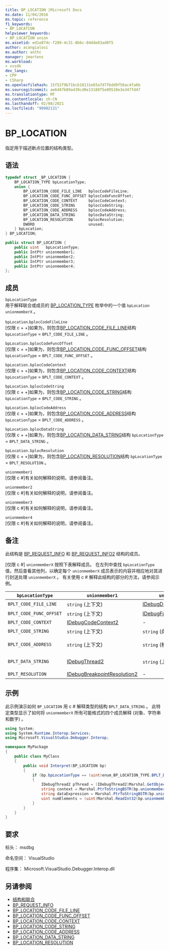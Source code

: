 ```yaml
---
title: BP_LOCATION |Microsoft Docs
ms.date: 11/04/2016
ms.topic: reference
f1_keywords:
- BP_LOCATION
helpviewer_keywords:
- BP_LOCATION union
ms.assetid: ed1e874c-f289-4c31-8b6c-04dde03ad0f5
author: acangialosi
ms.author: anthc
manager: jmartens
ms.workload:
- vssdk
dev_langs:
- CPP
- CSharp
ms.openlocfilehash: 15f52f9b71bcb18131e03a7d7fbdd9f56ac4fa6b
ms.sourcegitcommit: ae6d47b09a439cd0e13180f5e89510e3e347fd47
ms.translationtype: MT
ms.contentlocale: zh-CN
ms.lasthandoff: 02/08/2021
ms.locfileid: "99902131"
---
```

# <a name="bp_location"></a>BP_LOCATION
指定用于描述断点位置的结构类型。

## <a name="syntax"></a>语法

```cpp
typedef struct _BP_LOCATION {
    BP_LOCATION_TYPE bpLocationType;
    union {
        BP_LOCATION_CODE_FILE_LINE   bplocCodeFileLine;
        BP_LOCATION_CODE_FUNC_OFFSET bplocCodeFuncOffset;
        BP_LOCATION_CODE_CONTEXT     bplocCodeContext;
        BP_LOCATION_CODE_STRING      bplocCodeString;
        BP_LOCATION_CODE_ADDRESS     bplocCodeAddress;
        BP_LOCATION_DATA_STRING      bplocDataString;
        BP_LOCATION_RESOLUTION       bplocResolution;
        DWORD                        unused;
    } bpLocation;
} BP_LOCATION;
```

```csharp
public struct BP_LOCATION {
    public uint   bpLocationType;
    public IntPtr unionmember1;
    public IntPtr unionmember2;
    public IntPtr unionmember3;
    public IntPtr unionmember4;
};
```

## <a name="members"></a>成员
`bpLocationType`\
用于解释联合或成员的 [BP_LOCATION_TYPE](../../../extensibility/debugger/reference/bp-location-type.md) 枚举中的一个值 `bpLocation` `unionmemberX` 。

`bpLocation`.`bplocCodeFileLine`\
[仅限 c + +]如果为，则包含[BP_LOCATION_CODE_FILE_LINE](../../../extensibility/debugger/reference/bp-location-code-file-line.md)结构 `bpLocationType`  =  `BPLT_CODE_FILE_LINE` 。

`bpLocation.bplocCodeFuncOffset`\
[仅限 c + +]如果为，则包含[BP_LOCATION_CODE_FUNC_OFFSET](../../../extensibility/debugger/reference/bp-location-code-func-offset.md)结构 `bpLocationType`  =  `BPLT_CODE_FUNC_OFFSET` 。

`bpLocation.bplocCodeContext`\
[仅限 c + +]如果为，则包含[BP_LOCATION_CODE_CONTEXT](../../../extensibility/debugger/reference/bp-location-code-context.md)结构 `bpLocationType`  =  `BPLT_CODE_CONTEXT` 。

`bpLocation.bplocCodeString`\
[仅限 c + +]如果为，则包含[BP_LOCATION_CODE_STRING](../../../extensibility/debugger/reference/bp-location-code-string.md)结构 `bpLocationType`  =  `BPLT_CODE_STRING` 。

`bpLocation.bplocCodeAddress`\
[仅限 c + +]如果为，则包含[BP_LOCATION_CODE_ADDRESS](../../../extensibility/debugger/reference/bp-location-code-address.md)结构 `bpLocationType`  =  `BPLT_CODE_ADDRESS` 。

`bpLocation.bplocDataString`\
[仅限 c + +]如果为，则包含[BP_LOCATION_DATA_STRING](../../../extensibility/debugger/reference/bp-location-data-string.md)结构 `bpLocationType`  =  `BPLT_DATA_STRING` 。

`bpLocation.bplocResolution`\
[仅限 c + +]如果为，则包含[BP_LOCATION_RESOLUTION](../../../extensibility/debugger/reference/bp-location-resolution.md)结构 `bpLocationType`  =  `BPLT_RESOLUTION` 。

`unionmember1`\
[仅限 c #]有关如何解释的说明，请参阅备注。

`unionmember2`\
[仅限 c #]有关如何解释的说明，请参阅备注。

`unionmember3`\
[仅限 c #]有关如何解释的说明，请参阅备注。

`unionmember4`\
[仅限 c #]有关如何解释的说明，请参阅备注。

## <a name="remarks"></a>备注
此结构是 [BP_REQUEST_INFO](../../../extensibility/debugger/reference/bp-request-info.md) 和 [BP_REQUEST_INFO2](../../../extensibility/debugger/reference/bp-request-info2.md) 结构的成员。

 [仅限 c #] `unionmemberX` 按照下表解释成员。 在左列中查找 `bpLocationType` 值，然后查看其他列，以确定每个 `unionmemberX` 成员表示的内容并相应地对其进行封送处理 `unionmemberX` 。 有关使用 c # 解释此结构的部分的方法，请参阅示例。

|`bpLocationType`|`unionmember1`|`unionmember2`|`unionmember3`|`unionmember4`|
|----------------------|--------------------|--------------------|--------------------|--------------------|
|`BPLT_CODE_FILE_LINE`|`string` (上下文) |[IDebugDocumentPosition2](../../../extensibility/debugger/reference/idebugdocumentposition2.md)|-|-|
|`BPLT_CODE_FUNC_OFFSET`|`string` (上下文) |[IDebugFunctionPosition2](../../../extensibility/debugger/reference/idebugfunctionposition2.md)|-|-|
|`BPLT_CODE_CONTEXT`|[IDebugCodeContext2](../../../extensibility/debugger/reference/idebugcodecontext2.md)|-|-|-|
|`BPLT_CODE_STRING`|`string` (上下文) |`string` (条件表达式) |-|-|
|`BPLT_CODE_ADDRESS`|`string` (上下文) |`string` (模块 URL) |`string` (函数名称) |`string` (地址) |
|`BPLT_DATA_STRING`|[IDebugThread2](../../../extensibility/debugger/reference/idebugthread2.md)|`string` (上下文) |`string` (数据表达式) |`uint` (元素数) |
|`BPLT_RESOLUTION`|[IDebugBreakpointResolution2](../../../extensibility/debugger/reference/idebugbreakpointresolution2.md)|-|-|-|

## <a name="example"></a>示例
此示例演示如何 `BP_LOCATION` 用 c # 解释类型的结构 `BPLT_DATA_STRING` 。 此特定类型显示了如何将 `unionmemberX` 所有可能格式的四个成员解释 (对象、字符串和数字) 。

```csharp
using System;
using System.Runtime.Interop.Services;
using Microsoft.VisualStudio.Debugger.Interop;

namespace MyPackage
{
    public class MyClass
    {
        public void Interpret(BP_LOCATION bp)
        {
            if (bp.bpLocationType == (uint)enum_BP_LOCATION_TYPE.BPLT_DATA_STRING)
            {
                IDebugThread2 pThread = (IDebugThread2)Marshal.GetObjectForIUnknown(bp.unionmember1);
                string context = Marshal.PtrToStringBSTR(bp.unionmember2);
                string dataExpression = Marshal.PtrToStringBSTR(bp.unionmember3);
                uint numElements = (uint)Marshal.ReadInt32(bp.unionmember4);
            }
        }
    }
}
```

## <a name="requirements"></a>要求
标头： msdbg

命名空间： VisualStudio

程序集： Microsoft.VisualStudio.Debugger.Interop.dll

## <a name="see-also"></a>另请参阅
- [结构和联合](../../../extensibility/debugger/reference/structures-and-unions.md)
- [BP_REQUEST_INFO](../../../extensibility/debugger/reference/bp-request-info.md)
- [BP_LOCATION_CODE_FILE_LINE](../../../extensibility/debugger/reference/bp-location-code-file-line.md)
- [BP_LOCATION_CODE_FUNC_OFFSET](../../../extensibility/debugger/reference/bp-location-code-func-offset.md)
- [BP_LOCATION_CODE_CONTEXT](../../../extensibility/debugger/reference/bp-location-code-context.md)
- [BP_LOCATION_CODE_STRING](../../../extensibility/debugger/reference/bp-location-code-string.md)
- [BP_LOCATION_CODE_ADDRESS](../../../extensibility/debugger/reference/bp-location-code-address.md)
- [BP_LOCATION_DATA_STRING](../../../extensibility/debugger/reference/bp-location-data-string.md)
- [BP_LOCATION_RESOLUTION](../../../extensibility/debugger/reference/bp-location-resolution.md)
